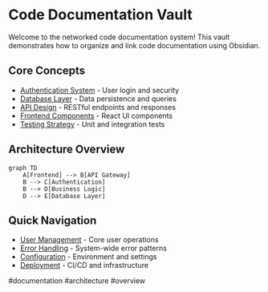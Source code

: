 # Code Documentation Vault

Welcome to the networked code documentation system! This vault demonstrates how to organize and link code documentation using Obsidian.

## Core Concepts

- [Authentication System](Authentication%20System.md) - User login and security
- [Database Layer](Database%20Layer.md) - Data persistence and queries
- [API Design](API%20Design.md) - RESTful endpoints and responses
- [Frontend Components](Frontend%20Components.md) - React UI components
- [Testing Strategy](Testing%20Strategy.md) - Unit and integration tests

## Architecture Overview

```mermaid
graph TD
    A[Frontend] --> B[API Gateway]
    B --> C[Authentication]
    B --> D[Business Logic]
    D --> E[Database Layer]
```

## Quick Navigation

- [User Management](User%20Management.md) - Core user operations
- [Error Handling](Error%20Handling.md) - System-wide error patterns
- [Configuration](Configuration.md) - Environment and settings
- [Deployment](Deployment.md) - CI/CD and infrastructure

#documentation #architecture #overview
